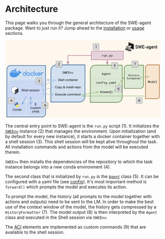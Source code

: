 # Architecture

This page walks you through the general architecture of the SWE-agent package. Want to just run it? Jump ahead to the [installation](../installation/index.md) or [usage](../usage/index.md) sections.

![architecture](../assets/architecture.png)

The central entry point to SWE-agent is the `run.py` script (1). It initializes the [`SWEEnv`](../reference/env.md) instance (2) that manages the environment. Upon initialization (and by default for every new instance), it starts a docker container together with a shell session (3). This shell session will be kept alive throughout the task. All installation commands and actions from the model will be executed therein.

`SWEEnv` then installs the dependencies of the repository to which the task instance belongs into a new conda environment (4).

The second class that is initialized by `run.py` is the [`Agent`](../reference/agent.md) class (5). It can be configured with a yaml file (see [config](../config/config.md)). It's most important method is `forward()` which prompts the model and executes its action.

To prompt the model, the history (all prompts to the model together with actions and outputs) need to be sent to the LM. In order to make the best use of the context window of the model, the history gets compressed by a `HistoryFormatter` (7). The model output (8) is then interpreted by the `Agent` class and executed in the Shell session via `SWEEnv`.

The [ACI](aci.md) elements are implemented as custom commands (9) that are available to the shell session.